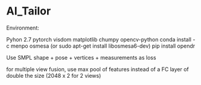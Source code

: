 # AI_Tailor

Environment: 

Pyhon 2.7
pytorch 
visdom
matplotlib
chumpy
opencv-python
conda install -c menpo osmesa	(or sudo apt-get install libosmesa6-dev)
pip install opendr

Use SMPL shape + pose + vertices + measurements as loss

for multiple view fusion, use max pool of features instead of a FC layer of double the size (2048 x 2 for 2 views)
